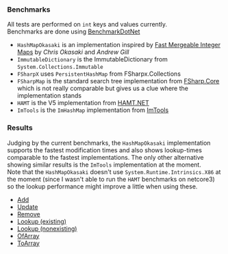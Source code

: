 ### Benchmarks

All tests are performed on `int` keys and values currently.  
Benchmarks are done using [BenchmarkDotNet](https://github.com/dotnet/BenchmarkDotNet)

* `HashMapOkasaki` is an implementation inspired by [Fast Mergeable Integer Maps](http://ittc.ku.edu/~andygill/papers/IntMap98.pdf) by *Chris Okasaki* and *Andrew Gill*
* `ImmutableDictionary` is the ImmutableDictionary from `System.Collections.Immutable`
* `FSharpX` uses `PersistentHashMap` from FSharpx.Collections
* `FSharpMap` is the standard search tree implementation from [FSharp.Core](https://github.com/dotnet/fsharp/blob/master/src/fsharp/FSharp.Core/map.fs) which is not really comparable but gives us a clue where the implementation stands
* `HAMT` is the V5 implementation from [HAMT.NET](https://github.com/alexandrnikitin/HAMT.NET)
* `ImTools` is the `ImHashMap` implementation from [ImTools](https://github.com/dadhi/ImTools)

### Results

Judging by the current benchmarks, the `HashMapOkasaki` implementation supports the fastest modification times and also shows lookup-times comparable to the fastest implementations. The only other alternative showing similar results is the `ImTools` implementation at the moment.  
Note that the `HashMapOkasaki` doesn't use `System.Runtime.Intrinsics.X86` at the moment (since I wasn't able to run the `HAMT` benchmarks on netcore3) so the lookup performance might improve a little when using these.

* [Add](https://github.com/krauthaufen/ImmutableHashCollections/wiki/Add)
* [Update](https://github.com/krauthaufen/ImmutableHashCollections/wiki/Update)
* [Remove](https://github.com/krauthaufen/ImmutableHashCollections/wiki/Remove)
* [Lookup (existing)](https://github.com/krauthaufen/ImmutableHashCollections/wiki/Lookup---existing)
* [Lookup (nonexisting)](https://github.com/krauthaufen/ImmutableHashCollections/wiki/Lookup-nonexisting)
* [OfArray](https://github.com/krauthaufen/ImmutableHashCollections/wiki/OfArray)
* [ToArray](https://github.com/krauthaufen/ImmutableHashCollections/wiki/ToArray)
